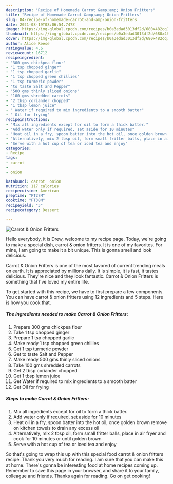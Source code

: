 ```yaml
---
description: "Recipe of Homemade Carrot &amp;amp; Onion Fritters"
title: "Recipe of Homemade Carrot &amp;amp; Onion Fritters"
slug: 84-recipe-of-homemade-carrot-and-amp-onion-fritters
date: 2021-08-19T08:06:54.747Z
image: https://img-global.cpcdn.com/recipes/b0a3edad3013df2d/680x482cq70/carrot-onion-fritters-recipe-main-photo.jpg
thumbnail: https://img-global.cpcdn.com/recipes/b0a3edad3013df2d/680x482cq70/carrot-onion-fritters-recipe-main-photo.jpg
cover: https://img-global.cpcdn.com/recipes/b0a3edad3013df2d/680x482cq70/carrot-onion-fritters-recipe-main-photo.jpg
author: Alice Reese
ratingvalue: 4.6
reviewcount: 16712
recipeingredient:
- "300 gms chickpea flour"
- "1 tsp chopped ginger"
- "1 tsp chopped garlic"
- "1 tsp chopped green chillies"
- "1 tsp turmeric powder"
- "to taste Salt and Pepper"
- "500 gms thinly sliced onions"
- "100 gms shredded carrots"
- "2 tbsp coriander chopped"
- "1 tbsp lemon juice"
- " Water if required to mix ingredients to a smooth batter"
- " Oil for frying"
recipeinstructions:
- "Mix all ingredients except for oil to form a thick batter."
- "Add water only if required, set aside for 10 minutes"
- "Heat oil in a fry, spoon batter into the hot oil, once golden brown remove on kitchen towels to drain any excess oil"
- "Alternatively, mix 2 tbsp oil, form small fritter balls, place in air fryer and cook for 10 minutes or until golden brown"
- "Serve with a hot cup of tea or iced tea and enjoy"
categories:
- Recipe
tags:
- carrot
- 
- onion

katakunci: carrot  onion 
nutrition: 117 calories
recipecuisine: American
preptime: "PT27M"
cooktime: "PT38M"
recipeyield: "3"
recipecategory: Dessert

---
```



![Carrot &amp; Onion Fritters](https://img-global.cpcdn.com/recipes/b0a3edad3013df2d/680x482cq70/carrot-onion-fritters-recipe-main-photo.jpg)

Hello everybody, it is Drew, welcome to my recipe page. Today, we're going to make a special dish, carrot &amp; onion fritters. It is one of my favorites. For mine, I am going to make it a bit unique. This is gonna smell and look delicious.

Carrot &amp; Onion Fritters is one of the most favored of current trending meals on earth. It is appreciated by millions daily. It is simple, it is fast, it tastes delicious. They're nice and they look fantastic. Carrot &amp; Onion Fritters is something that I've loved my entire life.




To get started with this recipe, we have to first prepare a few components. You can have carrot &amp; onion fritters using 12 ingredients and 5 steps. Here is how you cook that.

<!--inarticleads1-->

##### The ingredients needed to make Carrot &amp; Onion Fritters:

1. Prepare 300 gms chickpea flour
1. Take 1 tsp chopped ginger
1. Prepare 1 tsp chopped garlic
1. Make ready 1 tsp chopped green chillies
1. Get 1 tsp turmeric powder
1. Get to taste Salt and Pepper
1. Make ready 500 gms thinly sliced onions
1. Take 100 gms shredded carrots
1. Get 2 tbsp coriander chopped
1. Get 1 tbsp lemon juice
1. Get  Water if required to mix ingredients to a smooth batter
1. Get  Oil for frying




<!--inarticleads2-->

##### Steps to make Carrot &amp; Onion Fritters:

1. Mix all ingredients except for oil to form a thick batter.
1. Add water only if required, set aside for 10 minutes
1. Heat oil in a fry, spoon batter into the hot oil, once golden brown remove on kitchen towels to drain any excess oil
1. Alternatively, mix 2 tbsp oil, form small fritter balls, place in air fryer and cook for 10 minutes or until golden brown
1. Serve with a hot cup of tea or iced tea and enjoy




So that's going to wrap this up with this special food carrot &amp; onion fritters recipe. Thank you very much for reading. I am sure that you can make this at home. There's gonna be interesting food at home recipes coming up. Remember to save this page in your browser, and share it to your family, colleague and friends. Thanks again for reading. Go on get cooking!
